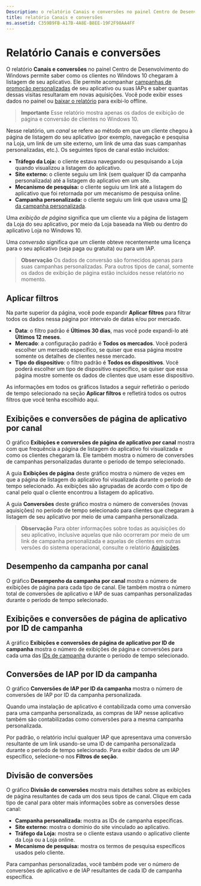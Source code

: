 ```yaml
---
Description: o relatório Canais e conversões no painel Centro de Desenvolvimento do Windows permite saber como os clientes no Windows 10 chegaram à listagem de seu aplicativo.
title: relatório Canais e conversões
ms.assetid: C359B9FB-A17B-4A8E-B8EE-19F2F98AA4FF
---
```


# Relatório Canais e conversões


O relatório **Canais e conversões** no painel Centro de Desenvolvimento do Windows permite saber como os clientes no Windows 10 chegaram à listagem de seu aplicativo. Ele permite acompanhar [campanhas de promoção personalizadas](create-a-custom-app-promotion-campaign.md) de seu aplicativo ou suas IAPs e saber quantas dessas visitas resultaram em novas aquisições. Você pode exibir esses dados no painel ou [baixar o relatório](download-analytic-reports.md) para exibi-lo offline.

> **Importante**   Esse relatório mostra apenas os dados de exibição de página e conversão de clientes no Windows 10.

 

Nesse relatório, um *canal* se refere ao método em que um cliente chegou à página de listagem do seu aplicativo (por exemplo, navegação e pesquisa na Loja, um link de um site externo, um link de uma das suas campanhas personalizadas, etc.). Os seguintes tipos de canal estão incluídos:

-   **Tráfego da Loja:** o cliente estava navegando ou pesquisando a Loja quando visualizou a listagem do aplicativo.
-   **Site externo:** o cliente seguiu um link (sem qualquer ID da campanha personalizada) até a listagem do aplicativo em um site.
-   **Mecanismo de pesquisa:** o cliente seguiu um link até a listagem do aplicativo que foi retornada por um mecanismo de pesquisa online.
-   **Campanha personalizada:** o cliente seguiu um link que usava uma [ID da campanha personalizada](create-a-custom-app-promotion-campaign.md).

Uma *exibição de página* significa que um cliente viu a página de listagem da Loja do seu aplicativo, por meio da Loja baseada na Web ou dentro do aplicativo Loja no Windows 10.

Uma *conversão* significa que um cliente obteve recentemente uma licença para o seu aplicativo (seja paga ou gratuita) ou para um IAP.

> **Observação**  Os dados de conversão são fornecidos apenas para suas campanhas personalizadas. Para outros tipos de canal, somente os dados de exibição de página estão incluídos nesse relatório no momento.

 

## Aplicar filtros


Na parte superior da página, você pode expandir **Aplicar filtros** para filtrar todos os dados nessa página por intervalo de datas e/ou por mercado.

-   **Data**: o filtro padrão é **Últimos 30 dias**, mas você pode expandi-lo até **Últimos 12 meses**.
-   **Mercado**: a configuração padrão é **Todos os mercados**. Você poderá escolher um mercado específico, se quiser que essa página mostre somente os detalhes de clientes nesse mercado.
-   **Tipo do dispositivo**: o filtro padrão é **Todos os dispositivos**. Você poderá escolher um tipo de dispositivo específico, se quiser que essa página mostre somente os dados de clientes que usam esse dispositivo.

As informações em todos os gráficos listados a seguir refletirão o período de tempo selecionado na seção **Aplicar filtros** e refletirá todos os outros filtros que você tenha escolhido aqui.

## Exibições e conversões de página de aplicativo por canal


O gráfico **Exibições e conversões de página de aplicativo por canal** mostra com que frequência a página de listagem do aplicativo foi visualizada e como os clientes chegaram lá. Ele também mostra o número de conversões de campanhas personalizadas durante o período de tempo selecionado.

A guia **Exibições de página** deste gráfico mostra o número de vezes em que a página de listagem do aplicativo foi visualizada durante o período de tempo selecionado. As exibições são agrupadas de acordo com o tipo de canal pelo qual o cliente encontrou a listagem do aplicativo.

A guia **Conversões** deste gráfico mostra o número de conversões (novas aquisições) no período de tempo selecionado para clientes que chegaram à listagem de seu aplicativo por meio de uma campanha personalizada.

> **Observação**  Para obter informações sobre todas as aquisições do seu aplicativo, inclusive aquelas que não ocorreram por meio de um link de campanha personalizada e aquelas de clientes em outras versões do sistema operacional, consulte o relatório [Aquisições](acquisitions-report.md).

 

## Desempenho da campanha por canal


O gráfico **Desempenho da campanha por canal** mostra o número de exibições de página para cada tipo de canal. Ele também mostra o número total de conversões de aplicativo e IAP de suas campanhas personalizadas durante o período de tempo selecionado.

## Exibições e conversões de página de aplicativo por ID de campanha


A gráfico **Exibições e conversões de página de aplicativo por ID de campanha** mostra o número de exibições de página e conversões para cada uma das [IDs de campanha](create-a-custom-app-promotion-campaign.md) durante o período de tempo selecionado.

##  Conversões de IAP por ID da campanha


O gráfico **Conversões de IAP por ID da campanha** mostra o número de conversões de IAP por ID da campanha personalizada.

Quando uma instalação de aplicativo é contabilizada como uma conversão para uma campanha personalizada, as compras de IAP nesse aplicativo também são contabilizadas como conversões para a mesma campanha personalizada.

Por padrão, o relatório inclui qualquer IAP que apresentava uma conversão resultante de um link usando-se uma ID de campanha personalizada durante o período de tempo selecionado. Para exibir dados de um IAP específico, selecione-o nos **Filtros de seção**.

## Divisão de conversões


O gráfico **Divisão de conversões** mostra mais detalhes sobre as exibições de página resultantes de cada um dos seus tipos de canal. Clique em cada tipo de canal para obter mais informações sobre as conversões desse canal:

-   **Campanha personalizada:** mostra as IDs de campanha específicas.
-   **Site externo:** mostra o domínio do site vinculado ao aplicativo.
-   **Tráfego da Loja:** mostra se o cliente estava usando o aplicativo cliente da Loja ou a Loja online.
-   **Mecanismo de pesquisa:** mostra os termos de pesquisa específicos usados pelo cliente.

Para campanhas personalizadas, você também pode ver o número de conversões de aplicativo e de IAP resultantes de cada ID de campanha específica.

 

 






<!--HONumber=Mar16_HO1-->


